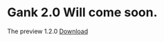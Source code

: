 Gank 2.0 Will come soon.
===

The preview 1.2.0 [Download](https://itunes.apple.com/cn/app/gank-da-zao-ji-zhi-degank.io/id1129157059?mt=8)
